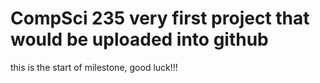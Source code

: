 # CompSci 235 very first project that would be uploaded into github


this is the start of milestone, good luck!!!